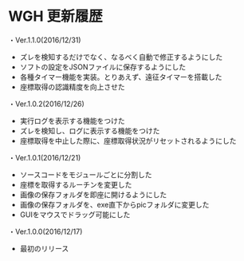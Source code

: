 # WGH 更新履歴

・Ver.1.1.0(2016/12/31)  
- ズレを検知するだけでなく、なるべく自動で修正するようにした
- ソフトの設定をJSONファイルに保存するようにした
- 各種タイマー機能を実装。とりあえず、遠征タイマーを搭載した
- 座標取得の認識精度を向上させた

・Ver.1.0.2(2016/12/26)  
- 実行ログを表示する機能をつけた
- ズレを検知し、ログに表示する機能をつけた
- 座標取得を中止した際に、座標取得状況がリセットされるようにした

・Ver.1.0.1(2016/12/21)  
- ソースコードをモジュールごとに分割した
- 座標を取得するルーチンを変更した
- 画像の保存フォルダを即座に開けるようにした
- 画像の保存フォルダを、exe直下からpicフォルダに変更した
- GUIをマウスでドラッグ可能にした

・Ver.1.0.0(2016/12/17)  
- 最初のリリース
